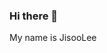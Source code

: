### Hi there 👋

My name is JisooLee

<!--
**pozz30/pozz30** is a ✨ _special_ ✨ repository because its `README.md` (this file) appears on your GitHub profile.

Here are some ideas to get you started:

Hello, world

- 🔭 I’m currently working on ...
- 🌱 I’m currently learning ...
- 👯 I’m looking to collaborate on ...
- 🤔 I’m looking for help with ...
- 💬 Ask me about ...
- 📫 How to reach me: ...
- 😄 Pronouns: ...
- ⚡ Fun fact: ...
-->
